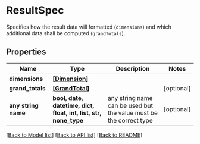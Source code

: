 # ResultSpec

Specifies how the result data will formatted (```dimensions```) and which additional data shall be computed (```grandTotals```).

## Properties
Name | Type | Description | Notes
------------ | ------------- | ------------- | -------------
**dimensions** | [**[Dimension]**](Dimension.md) |  | 
**grand_totals** | [**[GrandTotal]**](GrandTotal.md) |  | [optional] 
**any string name** | **bool, date, datetime, dict, float, int, list, str, none_type** | any string name can be used but the value must be the correct type | [optional]

[[Back to Model list]](../README.md#documentation-for-models) [[Back to API list]](../README.md#documentation-for-api-endpoints) [[Back to README]](../README.md)


